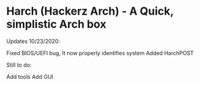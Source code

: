 # Harch (Hackerz Arch) - A Quick, simplistic Arch box

Updates 10/23/2020:

Fixed BIOS/UEFI bug, It now properly identifies system
Added HarchPOST

Still to do:

Add tools
Add GUI
